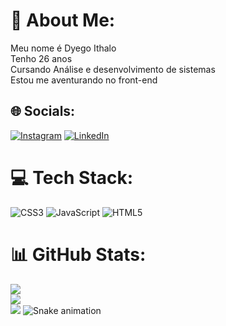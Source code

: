 # 💫 About Me:
Meu nome é Dyego Ithalo<br>Tenho 26 anos<br>Cursando Análise e desenvolvimento de sistemas<br>Estou me aventurando no front-end<br>


## 🌐 Socials:
[![Instagram](https://img.shields.io/badge/Instagram-%23E4405F.svg?logo=Instagram&logoColor=white)](https://instagram.com/dyegow) [![LinkedIn](https://img.shields.io/badge/LinkedIn-%230077B5.svg?logo=linkedin&logoColor=white)](https://linkedin.com/in/dyego-silva-264b72140) 

# 💻 Tech Stack:
![CSS3](https://img.shields.io/badge/css3-%231572B6.svg?style=for-the-badge&logo=css3&logoColor=white) ![JavaScript](https://img.shields.io/badge/javascript-%23323330.svg?style=for-the-badge&logo=javascript&logoColor=%23F7DF1E) ![HTML5](https://img.shields.io/badge/html5-%23E34F26.svg?style=for-the-badge&logo=html5&logoColor=white)
# 📊 GitHub Stats:
![](https://github-readme-stats.vercel.app/api?username=dyegoithalo&theme=dark&hide_border=false&include_all_commits=false&count_private=false)<br/>
![](https://github-readme-streak-stats.herokuapp.com/?user=dyegoithalo&theme=dark&hide_border=false)<br/>
![](https://github-readme-stats.vercel.app/api/top-langs/?username=dyegoithalo&theme=dark&hide_border=false&include_all_commits=false&count_private=false&layout=compact)
![Snake animation](https://github.com/seu-usuário-aqui/seu-usuário-aqui/blob/output/github-contribution-grid-snake.svg)


<!-- Proudly created with GPRM ( https://gprm.itsvg.in ) -->
